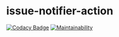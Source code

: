 # issue-notifier-action

[![Codacy Badge](https://api.codacy.com/project/badge/Grade/17aea4198e57495f8f897674cdff57a8)](https://app.codacy.com/gh/dsfx3d/issue-progress-notifier?utm_source=github.com&utm_medium=referral&utm_content=dsfx3d/issue-progress-notifier&utm_campaign=Badge_Grade)
[![Maintainability](https://api.codeclimate.com/v1/badges/5e2687c2b94ebdb61652/maintainability)](https://codeclimate.com/github/dsfx3d/issue-progress-notifier/maintainability)